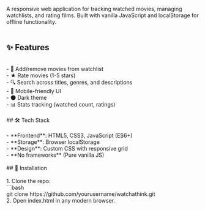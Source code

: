 A responsive web application for tracking watched movies, managing watchlists, and rating films. Built with vanilla JavaScript and localStorage for offline functionality. <br>
<br>
## ✨ Features<br>
<br>
- 🍿 Add/remove movies from watchlist<br>
- ★ Rate movies (1-5 stars)<br>
- 🔍 Search across titles, genres, and descriptions<br>
- 📱 Mobile-friendly UI<br>
- 🌑 Dark theme<br>
- 📊 Stats tracking (watched count, ratings)<br>
<br>
## 🛠️ Tech Stack<br>
<br>
- **Frontend**: HTML5, CSS3, JavaScript (ES6+)<br>
- **Storage**: Browser localStorage<br>
- **Design**: Custom CSS with responsive grid<br>
- **No frameworks** (Pure vanilla JS)<br>
<br>
## 🚀 Installation<br>
<br>
1. Clone the repo:<br>
   ```bash<br>
   git clone https://github.com/yourusername/watchathink.git<br>
2. Open index.html in any modern browser.<br>
<br>